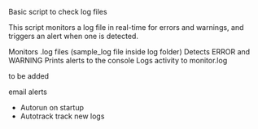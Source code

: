 Basic script to check log files 

This script monitors a log file in real-time for errors and warnings, and triggers an alert when one is detected.

Monitors .log files (sample_log file inside log folder)
Detects ERROR and WARNING
Prints alerts to the console
Logs activity to monitor.log

to be added

email alerts
- Autorun on startup
- Autotrack track new logs
